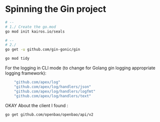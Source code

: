 # Spinning the Gin project

```bash
# --
# 1./ Create the go.mod
go mod init kairos.io/seals

# --
# 2./ 
go get -u github.com/gin-gonic/gin

go mod tidy
```

For the logging in CLI mode (to change for Golang gin logging appropriate logging framework):

```bash
	"github.com/apex/log"
	"github.com/apex/log/handlers/json"
	"github.com/apex/log/handlers/logfmt"
	"github.com/apex/log/handlers/text"
```

OKAY About the client I found :

```bash
go get github.com/openbao/openbao/api/v2
```